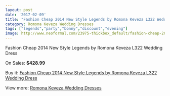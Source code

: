 ```yaml
---
layout: post
date: '2017-02-09'
title: "Fashion Cheap 2014 New Style Legends by Romona Keveza L322 Wedding Dress"
category: Romona Keveza Wedding Dresses
tags: ["legends","party","bonny","discount","evening"]
image: http://www.neoformal.com/23975-thickbox_default/fashion-cheap-2014-new-style-legends-by-romona-keveza-l322-wedding-dress.jpg
---
```

Fashion Cheap 2014 New Style Legends by Romona Keveza L322 Wedding Dress

On Sales: **$428.99**
<a href="https://www.neoformal.com/en/romona-keveza-wedding-dresses-2014/8106-fashion-cheap-2014-new-style-legends-by-romona-keveza-l322-wedding-dress.html"><amp-img layout="responsive" width="600" height="600" src="//www.neoformal.com/23975-thickbox_default/fashion-cheap-2014-new-style-legends-by-romona-keveza-l322-wedding-dress.jpg" alt="Fashion Cheap 2014 New Style Legends by Romona Keveza L322 Wedding Dress 0" /></a>
<a href="https://www.neoformal.com/en/romona-keveza-wedding-dresses-2014/8106-fashion-cheap-2014-new-style-legends-by-romona-keveza-l322-wedding-dress.html"><amp-img layout="responsive" width="600" height="600" src="//www.neoformal.com/23976-thickbox_default/fashion-cheap-2014-new-style-legends-by-romona-keveza-l322-wedding-dress.jpg" alt="Fashion Cheap 2014 New Style Legends by Romona Keveza L322 Wedding Dress 1" /></a>

Buy it: [Fashion Cheap 2014 New Style Legends by Romona Keveza L322 Wedding Dress](https://www.neoformal.com/en/romona-keveza-wedding-dresses-2014/8106-fashion-cheap-2014-new-style-legends-by-romona-keveza-l322-wedding-dress.html "Fashion Cheap 2014 New Style Legends by Romona Keveza L322 Wedding Dress")

View more: [Romona Keveza Wedding Dresses](https://www.neoformal.com/en/131-romona-keveza-wedding-dresses-2014 "Romona Keveza Wedding Dresses")